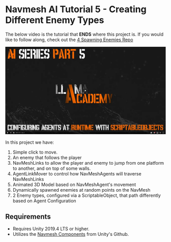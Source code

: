 # Navmesh AI Tutorial 5 - Creating Different Enemy Types
The below video is the tutorial that **ENDS** where this project is. If you would like to follow along, check out the [4 Spawning Enemies Repo](https://github.com/llamacademy/ai-series-part-4) 

[![Youtube Tutorial](./Video%20Screenshot.png)](https://youtu.be/PoglGJoDcZg&ref=github)

In this project we have:
1. Simple click to move.
2. An enemy that follows the player
3. NavMeshLinks to allow the player and enemy to jump from one platform to another, and on top of some walls.
4. AgentLinkMover to control how NavMeshAgents will traverse NavMeshLinks
5. Animated 3D Model based on NavMeshAgent's movement
6. Dynamically spawned enemies at random points on the NavMesh
7. 2 Enemy types, configured via a ScriptableObject, that path differently based on Agent Configuration

## Requirements
* Requires Unity 2019.4 LTS or higher. 
* Utilizes the [Navmesh Components](https://github.com/Unity-Technologies/NavMeshComponents) from Unity's Github.
